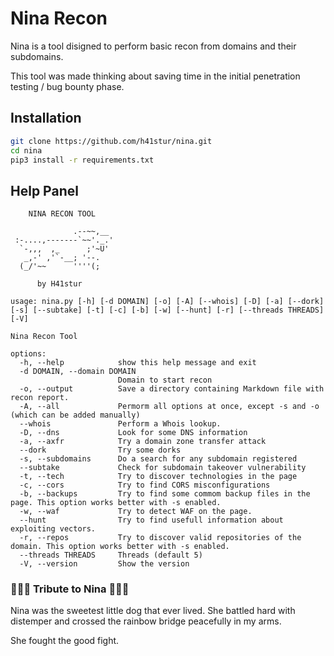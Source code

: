 # Nina Recon

Nina is a tool disigned to perform basic recon from domains and their subdomains.

This tool was made thinking about saving time in the initial penetration testing / bug bounty phase.

## Installation

```bash
git clone https://github.com/h41stur/nina.git
cd nina
pip3 install -r requirements.txt
```

## Help Panel

```
    NINA RECON TOOL

              .--~~,__
 :-....,-------`~~'._.'
  `-,,,  ,_      ;'~U'
   _,-' ,'`-__; '--.
  (_/'~~      ''''(;

      by H41stur

usage: nina.py [-h] [-d DOMAIN] [-o] [-A] [--whois] [-D] [-a] [--dork] [-s] [--subtake] [-t] [-c] [-b] [-w] [--hunt] [-r] [--threads THREADS] [-V]

Nina Recon Tool

options:
  -h, --help            show this help message and exit
  -d DOMAIN, --domain DOMAIN
                        Domain to start recon
  -o, --output          Save a directory containing Markdown file with recon report.
  -A, --all             Permorm all options at once, except -s and -o (which can be added manually)
  --whois               Perform a Whois lookup.
  -D, --dns             Look for some DNS information
  -a, --axfr            Try a domain zone transfer attack
  --dork                Try some dorks
  -s, --subdomains      Do a search for any subdomain registered
  --subtake             Check for subdomain takeover vulnerability
  -t, --tech            Try to discover technologies in the page
  -c, --cors            Try to find CORS misconfigurations
  -b, --backups         Try to find some commom backup files in the page. This option works better with -s enabled.
  -w, --waf             Try to detect WAF on the page.
  --hunt                Try to find usefull information about exploiting vectors.
  -r, --repos           Try to discover valid repositories of the domain. This option works better with -s enabled.
  --threads THREADS     Threads (default 5)
  -V, --version         Show the version

  ```

  ### 💐💐💐 Tribute to Nina 💐💐💐

  Nina was the sweetest little dog that ever lived. She battled hard with distemper and crossed the rainbow bridge peacefully in my arms.

  She fought the good fight.
